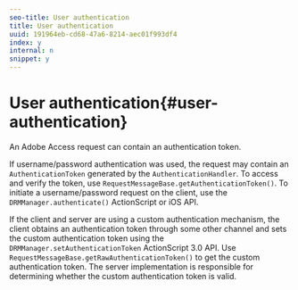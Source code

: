 ```yaml
---
seo-title: User authentication
title: User authentication
uuid: 191964eb-cd68-47a6-8214-aec01f993df4
index: y
internal: n
snippet: y
---
```


# User authentication{#user-authentication}

An Adobe Access request can contain an authentication token.

If username/password authentication was used, the request may contain an `AuthenticationToken` generated by the `AuthenticationHandler`. To access and verify the token, use `RequestMessageBase.getAuthenticationToken()`. To initiate a username/password request on the client, use the `DRMManager.authenticate()` ActionScript or iOS API.

If the client and server are using a custom authentication mechanism, the client obtains an authentication token through some other channel and sets the custom authentication token using the `DRMManager.setAuthenticationToken` ActionScript 3.0 API. Use `RequestMessageBase.getRawAuthenticationToken()` to get the custom authentication token. The server implementation is responsible for determining whether the custom authentication token is valid. 
